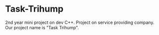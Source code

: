 # Task-Trihump
2nd year mini project on dev C++. Project on service providing company. Our project name is "Task Trihump".
